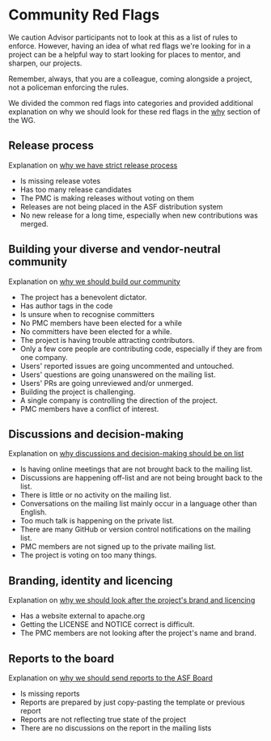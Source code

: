 # Community Red Flags

We caution Advisor participants not to look at this as a list of rules
to enforce. However, having an idea of what red flags we're looking for
in a project can be a helpful way to start looking for places to mentor,
and sharpen, our projects.

Remember, always, that you are a colleague, coming alongside a project,
not a policeman enforcing the rules.

We divided the common red flags into categories and provided additional
explanation on why we should look for these red flags in the
[why](why) section of the WG.

## Release process

Explanation on [why we have strict release process](why/why_release_process.md) 

* Is missing release votes
* Has too many release candidates
* The PMC is making releases without voting on them
* Releases are not being placed in the ASF distribution system
* No new release for a long time, especially when new contributions was merged.

## Building your diverse and vendor-neutral community

Explanation on [why we should build our community](why/why_build_community.md)

* The project has a benevolent dictator.
* Has author tags in the code
* Is unsure when to recognise committers
* No PMC members have been elected for a while
* No committers have been elected for a while.
* The project is having trouble attracting contributors.
* Only a few core people are contributing code, especially if they are from one company.
* Users' reported issues are going uncommented and untouched.
* Users' questions are going unanswered on the mailing list.
* Users' PRs are going unreviewed and/or unmerged.
* Building the project is challenging.
* A single company is controlling the direction of the project.
* PMC members have a conflict of interest.

## Discussions and decision-making

Explanation on [why discussions and decision-making should be on list](why/why_discussions_and_decisions.md)

* Is having online meetings that are not brought back to the mailing list.
* Discussions are happening off-list and are not being brought back to the list.
* There is little or no activity on the mailing list.
* Conversations on the mailing list mainly occur in a language other than English.
* Too much talk is happening on the private list.
* There are many GitHub or version control notifications on the mailing list.
* PMC members are not signed up to the private mailing list.
* The project is voting on too many things.

## Branding, identity and licencing

Explanation on [why we should look after the project's brand and licencing](why/why_branding_licencing.md)

* Has a website external to apache.org
* Getting the LICENSE and NOTICE correct is difficult.
* The PMC members are not looking after the project's name and brand.

## Reports to the board

Explanation on [why we should send reports to the ASF Board](why/why_reports_to_board.md)

* Is missing reports
* Reports are prepared by just copy-pasting the template or previous report
* Reports are not reflecting true state of the project
* There are no discussions on the report in the mailing lists
